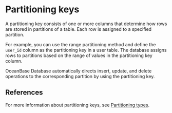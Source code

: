 # Partitioning keys

A partitioning key consists of one or more columns that determine how rows are stored in partitions of a table. Each row is assigned to a specified partition.

For example, you can use the range partitioning method and define the `user_id` column as the partitioning key in a user table. The database assigns rows to partitions based on the range of values in the partitioning key column.

OceanBase Database automatically directs insert, update, and delete operations to the corresponding partition by using the partitioning key.

## References

For more information about partitioning keys, see [Partitioning types](../400.partition-of-mysql-mode/300.partition-type-of-mysql-mode.md).
